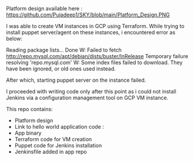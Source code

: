 Platform design available here : https://github.com/Pujadeep1/SKY/blob/main/Platform_Design.PNG

I was able to create VM instances in GCP using Terraform. 
While trying to install puppet server/agent on these instances, i encountered error as below:

Reading package lists... Done
W: Failed to fetch http://repo.mysql.com/apt/debian/dists/buster/InRelease  Temporary failure resolving 'repo.mysql.com'
W: Some index files failed to download. They have been ignored, or old ones used instead.

After which, starting puppet server on the instance failed. 

I proceeded with writing code only after this point as i could not install Jenkins via a configuration management tool on GCP VM instance. 

This repo contains:

- Platform design 
- Link to hello world application code : 
- App binary
- Terraform code for VM creation
- Puppet code for Jenkins installation
- Jenkinsfile added in app repo
